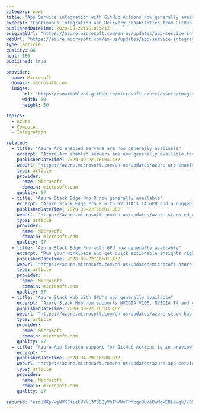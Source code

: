 ```yaml
---
category: news
title: "App Service integration with GitHub Actions now generally available"
excerpt: "Continuous Integration and Delivery capabilities from GitHub Actions are now generally available in App Service Deployment Center"
publishedDateTime: 2020-09-22T16:01:21Z
originalUrl: "https://azure.microsoft.com/en-us/updates/app-service-integration-with-github-actions-now-ga/"
webUrl: "https://azure.microsoft.com/en-us/updates/app-service-integration-with-github-actions-now-ga/"
type: article
quality: 86
heat: 186
published: true

provider:
  name: Microsoft
  domain: microsoft.com
  images:
    - url: "https://smartableai.github.io/microsoft-azure/assets/images/organizations/microsoft.com-50x50.jpg"
      width: 50
      height: 50

topics:
  - Azure
  - Compute
  - Integration

related:
  - title: "Azure Arc enabled servers are now generally available"
    excerpt: "Azure Arc enabled servers are now generally available for Windows and Linux servers outside of Azure"
    publishedDateTime: 2020-09-22T16:04:43Z
    webUrl: "https://azure.microsoft.com/en-us/updates/azure-arc-enabled-servers-is-now-generally-available/"
    type: article
    provider:
      name: Microsoft
      domain: microsoft.com
    quality: 67
  - title: "Azure Stack Edge Pro R now generally available"
    excerpt: "Azure Stack Edge Pro R with NVIDIA's T4 GPU and a ruggedized case is designed to operate in remote areas and runs powerful analytics at the edge for quick results."
    publishedDateTime: 2020-09-22T16:01:36Z
    webUrl: "https://azure.microsoft.com/en-us/updates/azure-stack-edge-pro-r-now-generally-available/"
    type: article
    provider:
      name: Microsoft
      domain: microsoft.com
    quality: 67
  - title: "Azure Stack Edge Pro with GPU now generally available"
    excerpt: "Run your workloads and get quick actionable insights right at the edge where data is created with Azure Stack Edge Pro, now available with the NVIDIA T4 GPU."
    publishedDateTime: 2020-09-22T16:01:43Z
    webUrl: "https://azure.microsoft.com/en-us/updates/microsoft-azure-stack-edge-pro-with-gpu-now-generally-available/"
    type: article
    provider:
      name: Microsoft
      domain: microsoft.com
    quality: 67
  - title: "Azure Stack Hub with GPU's now generally available"
    excerpt: "Azure Stack Hub now supports NVIDIA V100, NVIDIA T4 and AMD Mi25 GPU enabling ML, VDI and Inferencing on the edge."
    publishedDateTime: 2020-09-22T16:03:40Z
    webUrl: "https://azure.microsoft.com/en-us/updates/azure-stack-hub-with-gpus-now-generally-available/"
    type: article
    provider:
      name: Microsoft
      domain: microsoft.com
    quality: 67
  - title: "Azure App Service support for GitHub Actions is in preview"
    excerpt: ""
    publishedDateTime: 2020-04-29T16:00:01Z
    webUrl: "https://azure.microsoft.com/en-us/updates/azure-app-service-support-for-github-actions-is-in-preview/"
    type: article
    provider:
      name: Microsoft
      domain: microsoft.com
    quality: 17

secured: "eeoUXKp/wjNVKFKieCVYNL3Y3EQyVhIM/WvTPMcqvBU/e8wMgxEBLavqk//BOutioUP/MXJ5n4p/TgxUDvdpoDQ98oFxg/2qK3gIUN4HX+zBgCuqAOlDGv8/KX16V0lnN35iXR+YsaTNuzYiV3p1bH1dGJaehtuaEigyNMVlRdyuVrgokDORPZplh7RQYda1HIOvZo20FQHJ/ZH5TACgtrXJoXXWCvEWcn3DzrmOjzWiY1ES4MM9K1J/tJU3mK7yYJWJTFoEXHqMkJY++KDdND/R1gVqi+w2+Q9O6E4iSU1JZC+7lguuLGdQP993GHVYgZA9p7MXNavubqb5uIiiE9PdLwpRU+ERHxSeKrHFRsw=;skWsR0rk1qqn0PMMDXGugA=="
---
```


